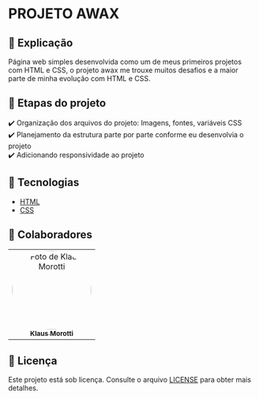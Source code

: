 # PROJETO AWAX

## 📄 Explicação

Página web simples desenvolvida como um de meus primeiros projetos com HTML e CSS, o projeto awax me trouxe muitos desafios e a maior parte de minha evolução com HTML e CSS.

## 🎯 Etapas do projeto

✔️ Organização dos arquivos do projeto: Imagens, fontes, variáveis CSS </br>
✔️ Planejamento da estrutura parte por parte conforme eu desenvolvia o projeto </br> 
✔️ Adicionando responsividade ao projeto

## 🚀 Tecnologias
* <a href="https://developer.mozilla.org/pt-BR/docs/Web/HTML" target="_blank">HTML</a>
* <a href="https://developer.mozilla.org/pt-BR/docs/Web/CSS" target="_blank">CSS</a>

## 🤝 Colaboradores

<table>
  <tr>
    <td align="center">
      <a href="#">
        <img src="https://avatars.githubusercontent.com/u/84789400?v=4" width="160px;" height="160px" style="border-radius:50%" alt="Foto de Klaus Morotti"/><br>
        <sub>
          <b>Klaus Morotti</b>
        </sub>
      </a>
    </td>
  </tr>
</table>

## 📝 Licença

Este projeto está sob licença. Consulte o arquivo <a href="https://github.com/klausmorotti/projeto-awax/blob/master/LICENSE">LICENSE</a> para obter mais detalhes.
